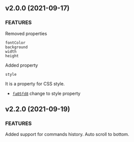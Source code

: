 ## v2.0.0 (2021-09-17)

### FEATURES

Removed properties
```
fontColor
background
width
height
```

Added property
```
style
```
It is a property for CSS style.

* [`fa05fd8`](https://github.com/leonidm/react-simple-console/commit/fa05fd811bd11930faa54ad608293a918af07e1a)
  change to style property



## v2.2.0 (2021-09-19)

### FEATURES

Added support for commands history.
Auto scroll to bottom.
